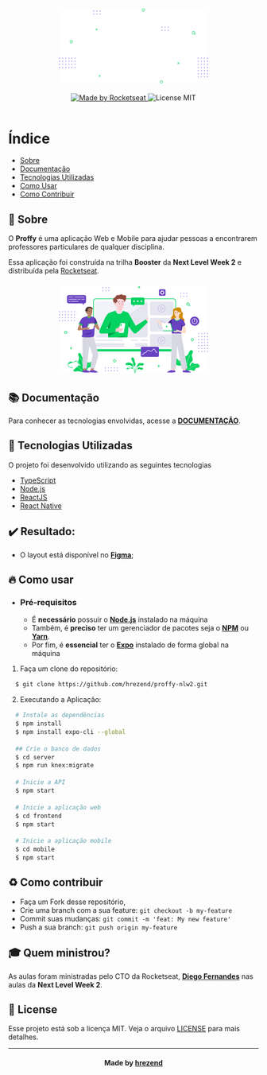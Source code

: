 <h3 align="center">
    <img alt="Logo" title="#logo" width="300px" src="./web/src/assets/images/success-background.svg"> 
    <br>
</h3>

<p align="center">
  <a href="https://rocketseat.com.br">
    <img alt="Made by Rocketseat" src="https://img.shields.io/badge/MB-Rocketseat-green">
  </a>
  <a>
    <img alt="License MIT" src="https://img.shields.io/badge/license-MIT-green">
  <br><br>
</p>

# Índice

- [Sobre](#sobre)
- [Documentação](#documentacao)
- [Tecnologias Utilizadas](#tecnologias-utilizadas)
- [Como Usar](#como-usar)
- [Como Contribuir](#como-contribuir)

<a id="sobre"></a>

## :bookmark: Sobre

O <strong>Proffy</strong> é uma aplicação Web e Mobile para ajudar pessoas a encontrarem professores particulares de qualquer disciplina.

Essa aplicação foi construída na trilha <strong>Booster</strong> da <strong>Next Level Week 2</strong> e distribuída pela [Rocketseat](https://rocketseat.com.br/).

<h3 align="center">
    <img alt="Proffy" title="#logo" width="300px" src="./web/src/assets/images/landing.svg">
</h3>

<a id="documentacao"></a>

## :books: Documentação

Para conhecer as tecnologias envolvidas, acesse a **[DOCUMENTAÇÃO](DOCUMENTATION.md)**.

<a id="tecnologias-utilizadas"></a>

## :rocket: Tecnologias Utilizadas

O projeto foi desenvolvido utilizando as seguintes tecnologias

- [TypeScript](https://www.typescriptlang.org/)
- [Node.js](https://nodejs.org/en/)
- [ReactJS](https://reactjs.org/)
- [React Native](https://reactnative.dev/)

## :heavy_check_mark: Resultado:

- O layout está disponível no **[Figma](https://www.notion.so/Layout-Proffy-3d5f45f54ec54ef9b2103565b7cce4e1)**;

<a id="como-usar"></a>

## :fire: Como usar

- ### **Pré-requisitos**

  - É **necessário** possuir o **[Node.js](https://nodejs.org/en/)** instalado na máquina
  - Também, é **preciso** ter um gerenciador de pacotes seja o **[NPM](https://www.npmjs.com/)** ou **[Yarn](https://yarnpkg.com/)**.
  - Por fim, é **essencial** ter o **[Expo](https://expo.io/)** instalado de forma global na máquina

1. Faça um clone do repositório:

```sh
  $ git clone https://github.com/hrezend/proffy-nlw2.git
```

2. Executando a Aplicação:

```sh
  # Instale as dependências
  $ npm install
  $ npm install expo-cli --global

  ## Crie o banco de dados
  $ cd server
  $ npm run knex:migrate

  # Inicie a API
  $ npm start

  # Inicie a aplicação web
  $ cd frontend
  $ npm start

  # Inicie a aplicação mobile
  $ cd mobile
  $ npm start
```

<a id="como-contribuir"></a>

## :recycle: Como contribuir

- Faça um Fork desse repositório,
- Crie uma branch com a sua feature: `git checkout -b my-feature`
- Commit suas mudanças: `git commit -m 'feat: My new feature'`
- Push a sua branch: `git push origin my-feature`

## :mortar_board: Quem ministrou?

As aulas foram ministradas pelo CTO da Rocketseat, **[Diego Fernandes](https://github.com/diego3g)** nas aulas da **Next Level Week 2**.

## :memo: License

Esse projeto está sob a licença MIT. Veja o arquivo [LICENSE](LICENSE.md) para mais detalhes.

---

<h4 align="center">
    Made by <a href="https://www.linkedin.com/in/hérson-rezende-b8b212196/" target="_blank">hrezend</a>
</h4>
